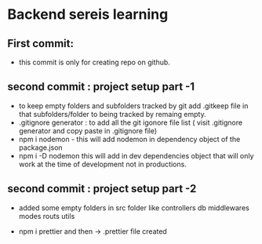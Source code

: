 # Backend sereis learning
## First commit:
- this commit is only for creating repo on github.
## second commit : project setup part -1
- to keep empty folders and subfolders tracked by git add .gitkeep file in that subfolders/folder to being tracked by remaing empty.
- .gitignore generator : to  add all the git igonore file list ( visit .gitignore generator and copy paste in .gitignore file)
-  npm i nodemon - this will add nodemon in dependency object of the package.json
- npm i -D nodemon this will add in dev dependencies object that will only work at the time of development not in productions.

## second commit : project setup part -2
- added some empty folders in src folder like controllers db middlewares modes routs utils

- npm i prettier and then -> .prettier file created 